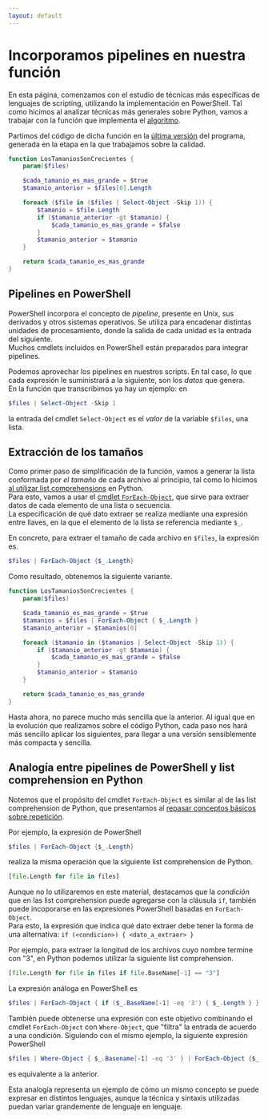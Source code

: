 ```yaml
---
layout: default
---
```


# Incorporamos pipelines en nuestra función
En esta página, comenzamos con el estudio de técnicas más específicas de lenguajes de scripting, utilizando la implementación en PowerShell. 
Tal como hicimos al analizar técnicas más generales sobre Python, vamos a trabajar con la función que implementa el [algoritmo](../resolvamos/algoritmo.md).

Partimos del código de dicha función en la [última versión](../elevando/casos-limite-correcciones.md) del programa, generada en la etapa en la que trabajamos sobre la calidad.

``` powershell
function LosTamaniosSonCrecientes {
    param($files)

    $cada_tamanio_es_mas_grande = $true
    $tamanio_anterior = $files[0].Length

    foreach ($file in ($files | Select-Object -Skip 1)) {
        $tamanio = $file.Length
        if ($tamanio_anterior -gt $tamanio) {
            $cada_tamanio_es_mas_grande = $false
        }
        $tamanio_anterior = $tamanio
    }

    return $cada_tamanio_es_mas_grande
}
```

## Pipelines en PowerShell
PowerShell incorpora el concepto de _pipeline_, presente en Unix, sus derivados y otros sistemas operativos. 
Se utiliza para encadenar distintas unidades de procesamiento, donde la salida de cada unidad es la entrada del siguiente.  
Muchos cmdlets incluidos en PowerShell están preparados para integrar pipelines.

Podemos aprovechar los pipelines en nuestros scripts. En tal caso, lo que cada expresión le suministrará a la siguiente, son los _datos_ que genera.  
En la función que transcribimos ya hay un ejemplo: en 
``` powershell
$files | Select-Object -Skip 1
```
la entrada del cmdlet `Select-Object` es el _valor_ de la variable `$files`, una lista. 

## Extracción de los tamaños
Como primer paso de simplificación de la función, vamos a generar la lista conformada por _el tamaño_ de cada archivo al principio, tal como lo hicimos [al utilizar list comprehensions](../algoritmia-python/solo-tamanios.md) en Python.  
Para esto, vamos a usar el [cmdlet `ForEach-Object`](https://docs.microsoft.com/en-us/powershell/module/microsoft.powershell.core/foreach-object?view=powershell-7), que sirve para extraer datos de cada elemento de una lista o secuencia.  
La especificación de qué dato extraer se realiza mediante una expresión entre llaves, en la que el elemento de la lista se referencia mediante `$_`.

En concreto, para extraer el tamaño de cada archivo en `$files`, la expresión es.
``` powershell
$files | ForEach-Object {$_.Length}
```

Como resultado, obtenemos la siguiente variante.
``` powershell
function LosTamaniosSonCrecientes {
    param($files)

    $cada_tamanio_es_mas_grande = $true
    $tamanios = $files | ForEach-Object { $_.Length }
    $tamanio_anterior = $tamanios[0]

    foreach ($tamanio in ($tamanios | Select-Object -Skip 1)) {
        if ($tamanio_anterior -gt $tamanio) {
            $cada_tamanio_es_mas_grande = $false
        }
        $tamanio_anterior = $tamanio
    }

    return $cada_tamanio_es_mas_grande
}
```
Hasta ahora, no parece mucho más sencilla que la anterior. Al igual que en la evolución que realizamos sobre el código Python, cada paso nos hará más sencillo aplicar los siguientes, para llegar a una versión sensiblemente más compacta y sencilla.


## Analogía entre pipelines de PowerShell y list comprehension en Python
Notemos que el propósito del cmdlet `ForEach-Object` es similar al de las list comprehension de Python, que presentamos al [repasar conceptos básicos sobre repetición](../basicos/repeticion.md). 

Por ejemplo, la expresión de PowerShell
``` powershell
$files | ForEach-Object {$_.Length}
```
realiza la misma operación que la siguiente list comprehension de Python.
``` python
[file.Length for file in files]
```

Aunque no lo utilizaremos en este material, destacamos que la _condición_ que en las list comprehension puede agregarse con la cláusula `if`, también puede incoporarse en las expresiones PowerShell basadas en `ForEach-Object`.  
Para esto, la expresión que indica qué dato extraer debe tener la forma de una alternativa: 
`if (<condicion>) { <dato_a_extraer> }`

Por ejemplo, para extraer la longitud de los archivos cuyo nombre termine con "3", en Python podemos utilizar la siguiente list comprehension.
``` python
[file.Length for file in files if file.BaseName[-1] == "3"]
```
La expresión análoga en PowerShell es
``` powershell 
$files | ForEach-Object { if ($_.BaseName[-1] -eq '3') { $_.Length } }
```  

También puede obtenerse una expresión con este objetivo combinando el cmdlet `ForEach-Object` con `Where-Object`, que "filtra" la entrada de acuerdo a una condición. Siguiendo con el mismo ejemplo, la siguiente expresión PowerShell 
``` powershell 
$files | Where-Object { $_.Basename[-1] -eq '3' } | ForEach-Object {$_.Length}
```  
es equivalente a la anterior.

Esta analogía representa un ejemplo de cómo un mismo concepto se puede expresar en distintos lenguajes, aunque la técnica y sintaxis utilizadas puedan variar grandemente de lenguaje en lenguaje.